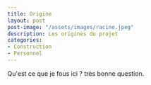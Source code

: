 ```yaml
---
title: Origine  
layout: post  
post-image: "/assets/images/racine.jpeg"  
description: Les origines du projet 
categories:   
- Construction  
- Personnel  
---
```


Qu'est ce que je fous ici ? très bonne question.
